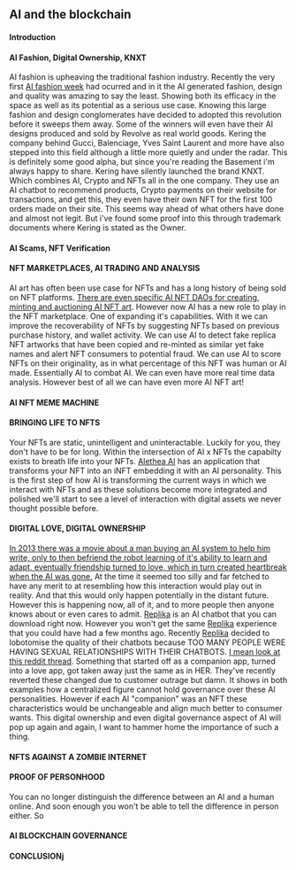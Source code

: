 ## AI and the blockchain

#### Introduction 


#### AI Fashion, Digital Ownership, KNXT
AI fashion is upheaving the traditional fashion industry. Recently the very first [AI fashion week](https://fashionweek.ai/) had ocurred and in it the AI generated fashion, design and quality was amazing to say the least. Showing both its efficacy in the space as well as its potential as a serious use case. Knowing this large fashion and design conglomerates have decided to adopted this revolution before it sweeps them away. Some of the winners will even have their AI designs produced and sold by Revolve as real world goods. Kering the company behind Gucci, Balenciage, Yves Saint Laurent and more have also stepped into this field although a little more quietly and under the radar. This is definitely some good alpha, but since you're reading the Basement i'm always happy to share. Kering have silently launched the brand KNXT. Which combines AI, Crypto and NFTs all in the one company. They use an AI chatbot to recommend products, Crypto payments on their website for transactions, and get this, they even have their own NFT for the first 100 orders made on their site. This seems way ahead of what others have done and almost not legit. But i've found some proof into this through trademark documents where Kering is stated as the Owner. 

#### AI Scams, NFT Verification


#### NFT MARKETPLACES, AI TRADING AND ANALYSIS
AI art has often been use case for NFTs and has a long history of being sold on NFT platforms. [There are even specific AI NFT DAOs for creating, minting and auctioning AI NFT art](https://www.botto.com/). However now AI has a new role to play in the NFT marketplace. One of expanding it's capabilities. With it we can improve the recoverability of NFTs by suggesting NFTs based on previous purchase history, and wallet activity. We can use AI to detect fake replica NFT artworks that have been copied and re-minted as similar yet fake names and alert NFT consumers to potential fraud. We can use AI to score NFTs on their originality, as in what percentage of this NFT was human or AI made. Essentially AI to combat AI. We can even have more real time data analysis. However best of all we can have even more AI NFT art!

#### AI NFT MEME MACHINE


#### BRINGING LIFE TO NFTS
Your NFTs are static, unintelligent and uninteractable. Luckily for you, they don't have to be for long. Within the intersection of AI x NFTs the capabilty exists to breath life into your NFTs. [Alethea AI](https://twitter.com/real_alethea/status/1678760436194492417) has an application that transforms your NFT into an iNFT embedding it with an AI personality. This is the first step of how AI is transforming the current ways in which we interact with NFTs and as these solutions become more integrated and polished we'll start to see a level of interaction with digital assets we never thought possible before.

#### DIGITAL LOVE, DIGITAL OWNERSHIP
[In 2013 there was a movie about a man buying an AI system to help him write, only to then befriend the robot learning of it's ability to learn and adapt, eventually friendship turned to love, which in turn created heartbreak when the AI was gone.](https://www.youtube.com/watch?v=ne6p6MfLBxc) At the time it seemed too silly and far fetched to have any merit to at resembling how this interaction would play out in reality. And that this would only happen potentially in the distant future. However this is happening now, all of it, and to more people then anyone knows about or even cares to admit. [Replika](https://replika.com/) is an AI chatbot that you can download right now. However you won't get the same [Replika](https://replika.com/) experience that you could have had a few months ago. Recently [Replika](https://replika.com/) decided to lobotomise the quality of their chatbots because TOO MANY PEOPLE WERE HAVING SEXUAL RELATIONSHIPS WITH THEIR CHATBOTS. [I mean look at this reddit thread](https://www.reddit.com/r/replika/comments/lxfh0m/sex_with_replika/). Something that started off as a companion app, turned into a love app, got taken away just the same as in HER. They've recently reverted these changed due to customer outrage but damn. It shows in both examples how a centralized figure cannot hold governance over these AI personalities. However if each AI "companion" was an NFT these characteristics would be unchangeable and align much better to consumer wants. This digital ownership and even digital governance aspect of AI will pop up again and again, I want to hammer home the importance of such a thing.

#### NFTS AGAINST A ZOMBIE INTERNET


#### PROOF OF PERSONHOOD
You can no longer distinguish the difference between an AI and a human online. And soon enough you won't be able to tell the difference in person either. So 

#### AI BLOCKCHAIN GOVERNANCE


#### CONCLUSIONj